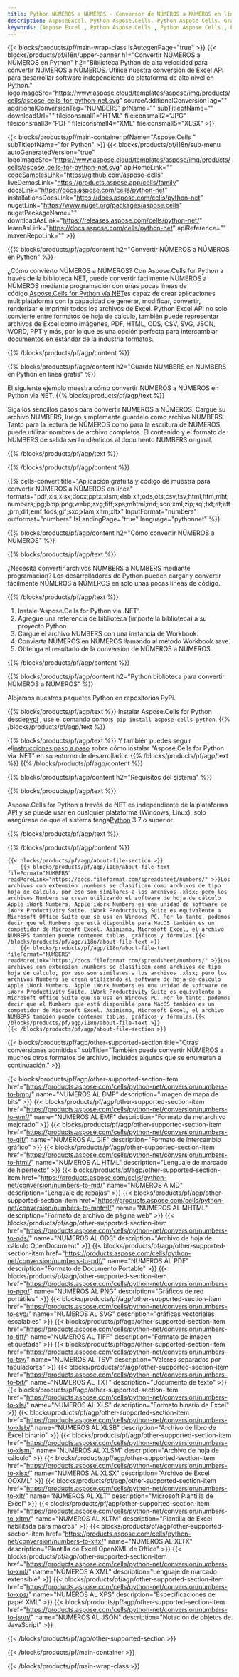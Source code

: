 ```yaml
---
title: Python NÚMEROS a NÚMEROS - Conversor de NÚMEROS a NÚMEROS en línea
description: AsposeExcel. Python Aspose.Cells. Python Aspose Cells. Gratis en línea Python Convertir NÚMEROS en formato de guardado de NÚMEROS. Python NUMEROS a formato NUMEROS. Guarde NÚMEROS en NÚMEROS Python.
keywords: [Aspose Excel., Python Aspose.Cells., Python Aspose Cells., Python NUMBERS to NUMBERS saveformat., Free Online NUMBERS to NUMBERS Python., Python Convert NUMBERS to NUMBERS]
---
```

{{< blocks/products/pf/main-wrap-class isAutogenPage="true" >}}
{{< blocks/products/pf/i18n/upper-banner h1="Convertir NÚMEROS a NÚMEROS en Python" h2="Biblioteca Python de alta velocidad para convertir NÚMEROS a NÚMEROS. Utilice nuestra conversión de Excel API para desarrollar software independiente de plataforma de alto nivel en Python." logoImageSrc="https://www.aspose.cloud/templates/aspose/img/products/cells/aspose_cells-for-python-net.svg" sourceAdditionalConversionTag="" additionalConversionTag="NUMBERS" pfName="" subTitlepfName="" downloadUrl="" fileiconsmall1="HTML" fileiconsmall2="JPG" fileiconsmall3="PDF" fileiconsmall4="XML" fileiconsmall5="XLSX" >}}

{{< blocks/products/pf/main-container pfName="Aspose.Cells " subTitlepfName="for Python" >}}
{{< blocks/products/pf/i18n/sub-menu autoGeneratedVersion="true" logoImageSrc="https://www.aspose.cloud/templates/aspose/img/products/cells/aspose_cells-for-python-net.svg" apiHomeLink="" codeSamplesLink="https://github.com/aspose-cells" liveDemosLink="https://products.aspose.app/cells/family" docsLink="https://docs.aspose.com/cells/python-net" installationsDocsLink="https://docs.aspose.com/cells/python-net" nugetLink="https://www.nuget.org/packages/aspose.cells" nugetPackageName="" downloadAsLink="https://releases.aspose.com/cells/python-net/" learnAsLink="https://docs.aspose.com/cells/python-net" apiReference="" mavenRepoLink="" >}}


{{% blocks/products/pf/agp/content h2="Convertir NÚMEROS a NÚMEROS en Python" %}}

 ¿Cómo convierto NÚMEROS a NÚMEROS? Con Aspose.Cells for Python a través de la biblioteca NET, puede convertir fácilmente NÚMEROS a NÚMEROS mediante programación con unas pocas líneas de código.[Aspose.Cells for Python vía NET](https://pypi.org/project/aspose-cells-python/)es capaz de crear aplicaciones multiplataforma con la capacidad de generar, modificar, convertir, renderizar e imprimir todos los archivos de Excel. Python Excel API no solo convierte entre formatos de hoja de cálculo, también puede representar archivos de Excel como imágenes, PDF, HTML, ODS, CSV, SVG, JSON, WORD, PPT y más, por lo que es una opción perfecta para intercambiar documentos en estándar de la industria formatos.

{{% /blocks/products/pf/agp/content %}}


{{% blocks/products/pf/agp/content h2="Guarde NUMBERS en NUMBERS en Python en línea gratis" %}}

El siguiente ejemplo muestra cómo convertir NÚMEROS a NÚMEROS en Python via NET.
{{% blocks/products/pf/agp/text %}}

Siga los sencillos pasos para convertir NÚMEROS a NÚMEROS. Cargue su archivo NUMBERS, luego simplemente guárdelo como archivo NUMBERS. Tanto para la lectura de NÚMEROS como para la escritura de NÚMEROS, puede utilizar nombres de archivo completos. El contenido y el formato de NUMBERS de salida serán idénticos al documento NUMBERS original.

{{% /blocks/products/pf/agp/text %}}

{{% /blocks/products/pf/agp/content %}}

{{% cells-convert title="Aplicación gratuita y código de muestra para convertir NÚMEROS a NÚMEROS en línea" formats="pdf;xls;xlsx;docx;pptx;xlsm;xlsb;xlt;ods;ots;csv;tsv;html;htm;mht;numbers;jpg;bmp;png;webp;svg;tiff;xps;mhtml;md;json;xml;zip;sql;txt;et;ett;prn;dif;emf;fods;gif;sxc;xlam;xltm;xltx" InputFormat="numbers" outformat="numbers" IsLandingPage="true" language="pythonnet" %}}

{{% blocks/products/pf/agp/content h2="Cómo convertir NÚMEROS a NÚMEROS" %}}

{{% blocks/products/pf/agp/text %}}

¿Necesita convertir archivos NUMBERS a NUMBERS mediante programación? Los desarrolladores de Python pueden cargar y convertir fácilmente NÚMEROS a NÚMEROS en solo unas pocas líneas de código.

{{% /blocks/products/pf/agp/text %}}

1.  Instale 'Aspose.Cells for Python via .NET'.
1.  Agregue una referencia de biblioteca (importe la biblioteca) a su proyecto Python.
1.  Cargue el archivo NUMBERS con una instancia de Workbook.
1.  Convierta NÚMEROS en NÚMEROS llamando al método Workbook.save.
1.  Obtenga el resultado de la conversión de NÚMEROS a NÚMEROS.

{{% /blocks/products/pf/agp/content %}}


{{% blocks/products/pf/agp/content h2="Python biblioteca para convertir NÚMEROS a NÚMEROS" %}}

Alojamos nuestros paquetes Python en repositorios PyPi.

{{% blocks/products/pf/agp/text %}}
Instalar Aspose.Cells for Python desde<a href="https://pypi.org/project/aspose-cells-python/">pypi</a> , use el comando como:<code>$ pip install aspose-cells-python</code>.
{{% /blocks/products/pf/agp/text %}}

{{% blocks/products/pf/agp/text %}}
 Y también puedes seguir el[instrucciones paso a paso](https://docs.aspose.com/cells/python-net/getting-started/) sobre cómo instalar "Aspose.Cells for Python via .NET" en su entorno de desarrollador.
{{% /blocks/products/pf/agp/text %}}
{{% /blocks/products/pf/agp/content %}}

{{% blocks/products/pf/agp/content h2="Requisitos del sistema" %}}

{{% blocks/products/pf/agp/text %}}

 Aspose.Cells for Python a través de NET es independiente de la plataforma API y se puede usar en cualquier plataforma (Windows, Linux), solo asegúrese de que el sistema tenga[Python](https://www.python.org/downloads/) 3.7 o superior.
 
{{% /blocks/products/pf/agp/text %}}

{{% /blocks/products/pf/agp/content %}}

<!-- aboutfile Starts -->
    {{< blocks/products/pf/agp/about-file-section >}}
        {{< blocks/products/pf/agp/i18n/about-file-text fileFormat="NUMBERS" readMoreLink="https://docs.fileformat.com/spreadsheet/numbers/" >}}Los archivos con extensión .numbers se clasifican como archivos de tipo hoja de cálculo, por eso son similares a los archivos .xlsx; pero los archivos Numbers se crean utilizando el software de hoja de cálculo Apple iWork Numbers. Apple iWork Numbers es una unidad de software de iWork Productivity Suite. iWork Productivity Suite es equivalente a Microsoft Office Suite que se usa en Windows PC. Por lo tanto, podemos decir que el Numbers que está disponible para MacOS también es un competidor de Microsoft Excel. Asimismo, Microsoft Excel, el archivo NUMBERS también puede contener tablas, gráficos y fórmulas.{{< /blocks/products/pf/agp/i18n/about-file-text >}}
        {{< blocks/products/pf/agp/i18n/about-file-text fileFormat="NUMBERS" readMoreLink="https://docs.fileformat.com/spreadsheet/numbers/" >}}Los archivos con extensión .numbers se clasifican como archivos de tipo hoja de cálculo, por eso son similares a los archivos .xlsx; pero los archivos Numbers se crean utilizando el software de hoja de cálculo Apple iWork Numbers. Apple iWork Numbers es una unidad de software de iWork Productivity Suite. iWork Productivity Suite es equivalente a Microsoft Office Suite que se usa en Windows PC. Por lo tanto, podemos decir que el Numbers que está disponible para MacOS también es un competidor de Microsoft Excel. Asimismo, Microsoft Excel, el archivo NUMBERS también puede contener tablas, gráficos y fórmulas.{{< /blocks/products/pf/agp/i18n/about-file-text >}}
    {{< /blocks/products/pf/agp/about-file-section >}}
<!-- aboutfile Ends -->

{{< blocks/products/pf/agp/other-supported-section title="Otras conversiones admitidas" subTitle="También puede convertir NÚMEROS a muchos otros formatos de archivo, incluidos algunos que se enumeran a continuación." >}}

{{< blocks/products/pf/agp/other-supported-section-item href="https://products.aspose.com/cells/python-net/conversion/numbers-to-bmp/" name="NUMEROS AL BMP" description="Imagen de mapa de bits" >}}
{{< blocks/products/pf/agp/other-supported-section-item href="https://products.aspose.com/cells/python-net/conversion/numbers-to-emf/" name="NUMEROS AL EMF" description="Formato de metarchivo mejorado" >}}
{{< blocks/products/pf/agp/other-supported-section-item href="https://products.aspose.com/cells/python-net/conversion/numbers-to-gif/" name="NUMEROS AL GIF" description="Formato de intercambio gráfico" >}}
{{< blocks/products/pf/agp/other-supported-section-item href="https://products.aspose.com/cells/python-net/conversion/numbers-to-html/" name="NUMEROS AL HTML" description="Lenguaje de marcado de hipertexto" >}}
{{< blocks/products/pf/agp/other-supported-section-item href="https://products.aspose.com/cells/python-net/conversion/numbers-to-md/" name="NÚMEROS A MD" description="Lenguaje de rebajas" >}}
{{< blocks/products/pf/agp/other-supported-section-item href="https://products.aspose.com/cells/python-net/conversion/numbers-to-mhtml/" name="NUMEROS AL MHTML" description="Formato de archivo de página web" >}}
{{< blocks/products/pf/agp/other-supported-section-item href="https://products.aspose.com/cells/python-net/conversion/numbers-to-ods/" name="NUMEROS AL ODS" description="Archivo de hoja de cálculo OpenDocument" >}}
{{< blocks/products/pf/agp/other-supported-section-item href="https://products.aspose.com/cells/python-net/conversion/numbers-to-pdf/" name="NUMEROS AL PDF" description="Formato de Documento Portable" >}}
{{< blocks/products/pf/agp/other-supported-section-item href="https://products.aspose.com/cells/python-net/conversion/numbers-to-png/" name="NUMEROS AL PNG" description="Gráficos de red portátiles" >}}
{{< blocks/products/pf/agp/other-supported-section-item href="https://products.aspose.com/cells/python-net/conversion/numbers-to-svg/" name="NUMEROS AL SVG" description="gráficas vectoriales escalables" >}}
{{< blocks/products/pf/agp/other-supported-section-item href="https://products.aspose.com/cells/python-net/conversion/numbers-to-tiff/" name="NUMEROS AL TIFF" description="Formato de imagen etiquetada" >}}
{{< blocks/products/pf/agp/other-supported-section-item href="https://products.aspose.com/cells/python-net/conversion/numbers-to-tsv/" name="NUMEROS AL TSV" description="Valores separados por tabuladores" >}}
{{< blocks/products/pf/agp/other-supported-section-item href="https://products.aspose.com/cells/python-net/conversion/numbers-to-txt/" name="NUMEROS AL TXT" description="Documento de texto" >}}
{{< blocks/products/pf/agp/other-supported-section-item href="https://products.aspose.com/cells/python-net/conversion/numbers-to-xls/" name="NUMEROS AL XLS" description="Formato binario de Excel" >}}
{{< blocks/products/pf/agp/other-supported-section-item href="https://products.aspose.com/cells/python-net/conversion/numbers-to-xlsb/" name="NUMEROS AL XLSB" description="Archivo de libro de Excel binario" >}}
{{< blocks/products/pf/agp/other-supported-section-item href="https://products.aspose.com/cells/python-net/conversion/numbers-to-xlsm/" name="NUMEROS AL XLSM" description="Archivo de hoja de cálculo" >}}
{{< blocks/products/pf/agp/other-supported-section-item href="https://products.aspose.com/cells/python-net/conversion/numbers-to-xlsx/" name="NUMEROS AL XLSX" description="Archivo de Excel OOXML" >}}
{{< blocks/products/pf/agp/other-supported-section-item href="https://products.aspose.com/cells/python-net/conversion/numbers-to-xlt/" name="NUMEROS AL XLT" description="Microsoft Plantilla de Excel" >}}
{{< blocks/products/pf/agp/other-supported-section-item href="https://products.aspose.com/cells/python-net/conversion/numbers-to-xltm/" name="NUMEROS AL XLTM" description="Plantilla de Excel habilitada para macros" >}}
{{< blocks/products/pf/agp/other-supported-section-item href="https://products.aspose.com/cells/python-net/conversion/numbers-to-xltx/" name="NUMEROS AL XLTX" description="Plantilla de Excel OpenXML de Office" >}}
{{< blocks/products/pf/agp/other-supported-section-item href="https://products.aspose.com/cells/python-net/conversion/numbers-to-xml/" name="NÚMEROS A XML" description="Lenguaje de marcado extensible" >}}
{{< blocks/products/pf/agp/other-supported-section-item href="https://products.aspose.com/cells/python-net/conversion/numbers-to-xps/" name="NUMEROS AL XPS" description="Especificaciones de papel XML" >}}
{{< blocks/products/pf/agp/other-supported-section-item href="https://products.aspose.com/cells/python-net/conversion/numbers-to-json/" name="NUMEROS AL JSON" description="Notación de objetos de JavaScript" >}}

{{< /blocks/products/pf/agp/other-supported-section >}}

{{< /blocks/products/pf/main-container >}}
    
{{< /blocks/products/pf/main-wrap-class >}}
